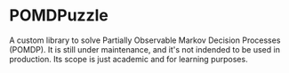 # POMDPuzzle
A custom library to solve Partially Observable Markov Decision Processes (POMDP).
It is still under maintenance, and it's not indended to be used in production. Its scope is just academic and for learning purposes.
